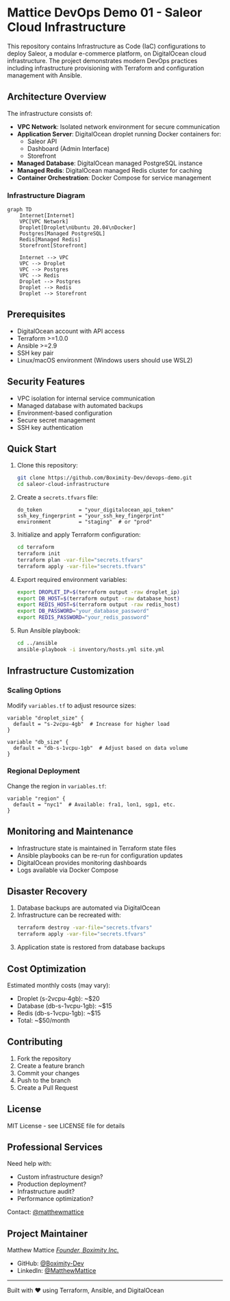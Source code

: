 # Mattice DevOps Demo 01 - Saleor Cloud Infrastructure

This repository contains Infrastructure as Code (IaC) configurations to deploy Saleor, a modular e-commerce platform, on DigitalOcean cloud infrastructure. The project demonstrates modern DevOps practices including infrastructure provisioning with Terraform and configuration management with Ansible.

## Architecture Overview

The infrastructure consists of:

- **VPC Network**: Isolated network environment for secure communication
- **Application Server**: DigitalOcean droplet running Docker containers for:
  - Saleor API
  - Dashboard (Admin Interface)
  - Storefront
- **Managed Database**: DigitalOcean managed PostgreSQL instance
- **Managed Redis**: DigitalOcean managed Redis cluster for caching
- **Container Orchestration**: Docker Compose for service management

### Infrastructure Diagram

```mermaid
graph TD
    Internet[Internet]
    VPC[VPC Network]
    Droplet[Droplet\nUbuntu 20.04\nDocker]
    Postgres[Managed PostgreSQL]
    Redis[Managed Redis]
    Storefront[Storefront]

    Internet --> VPC
    VPC --> Droplet
    VPC --> Postgres
    VPC --> Redis
    Droplet --> Postgres
    Droplet --> Redis
    Droplet --> Storefront
```

## Prerequisites

- DigitalOcean account with API access
- Terraform >=1.0.0
- Ansible >=2.9
- SSH key pair
- Linux/macOS environment (Windows users should use WSL2)

## Security Features

- VPC isolation for internal service communication
- Managed database with automated backups
- Environment-based configuration
- Secure secret management
- SSH key authentication

## Quick Start

1. Clone this repository:
   ```bash
   git clone https://github.com/Boximity-Dev/devops-demo.git
   cd saleor-cloud-infrastructure
   ```

2. Create a `secrets.tfvars` file:
   ```hcl
   do_token            = "your_digitalocean_api_token"
   ssh_key_fingerprint = "your_ssh_key_fingerprint"
   environment         = "staging"  # or "prod"
   ```

3. Initialize and apply Terraform configuration:
   ```bash
   cd terraform
   terraform init
   terraform plan -var-file="secrets.tfvars"
   terraform apply -var-file="secrets.tfvars"
   ```

4. Export required environment variables:
   ```bash
   export DROPLET_IP=$(terraform output -raw droplet_ip)
   export DB_HOST=$(terraform output -raw database_host)
   export REDIS_HOST=$(terraform output -raw redis_host)
   export DB_PASSWORD="your_database_password"
   export REDIS_PASSWORD="your_redis_password"
   ```

5. Run Ansible playbook:
   ```bash
   cd ../ansible
   ansible-playbook -i inventory/hosts.yml site.yml
   ```

## Infrastructure Customization

### Scaling Options

Modify `variables.tf` to adjust resource sizes:
```hcl
variable "droplet_size" {
  default = "s-2vcpu-4gb"  # Increase for higher load
}

variable "db_size" {
  default = "db-s-1vcpu-1gb"  # Adjust based on data volume
}
```

### Regional Deployment

Change the region in `variables.tf`:
```hcl
variable "region" {
  default = "nyc1"  # Available: fra1, lon1, sgp1, etc.
}
```

## Monitoring and Maintenance

- Infrastructure state is maintained in Terraform state files
- Ansible playbooks can be re-run for configuration updates
- DigitalOcean provides monitoring dashboards
- Logs available via Docker Compose

## Disaster Recovery

1. Database backups are automated via DigitalOcean
2. Infrastructure can be recreated with:
   ```bash
   terraform destroy -var-file="secrets.tfvars"
   terraform apply -var-file="secrets.tfvars"
   ```
3. Application state is restored from database backups

## Cost Optimization

Estimated monthly costs (may vary):
- Droplet (s-2vcpu-4gb): ~$20
- Database (db-s-1vcpu-1gb): ~$15
- Redis (db-s-1vcpu-1gb): ~$15
- Total: ~$50/month

## Contributing

1. Fork the repository
2. Create a feature branch
3. Commit your changes
4. Push to the branch
5. Create a Pull Request

## License

MIT License - see LICENSE file for details

## Professional Services

Need help with:
- Custom infrastructure design?
- Production deployment?
- Infrastructure audit?
- Performance optimization?

Contact: [@matthewmattice](mailto:matticem@boximity.ca)

## Project Maintainer

Matthew Mattice
[*Founder, Boximity Inc.*](https://www.boximity.ca)
- GitHub: [@Boximity-Dev](https://github.com/Boximity-Dev)
- LinkedIn: [@MatthewMattice](https://www.linkedin.com/in/matthewmattice/)

---
Built with ❤️ using Terraform, Ansible, and DigitalOcean